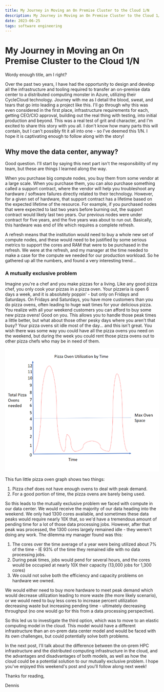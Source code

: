 ```yaml
---
title: My Journey in Moving an On Premise Cluster to the Cloud 1/N
description: My Journey in Moving an On Premise Cluster to the Cloud 1/N
date: 2023-06-25
tags: software engineering
---
```


# My Journey in Moving an On Premise Cluster to the Cloud 1/N
Wordy enough title, am I right?

Over the past two years, I have had the opportunity to design and develop all the infrastructure and tooling required to transfer an on-premise data center
to a distributed computing monster in Azure, utilizing their CycleCloud technology. Journey with me as I detail the blood, sweat, and tears that go into
leading a project like this. I'll go through why this was even considered in the first place, infrastructure requirements for each, getting CEO/CIO approval, building out the real thing with testing, into initial production and beyond. This was a real test of grit and character, and I'm excited to share this story with you all. I don't know how many parts this will contain, but I can't possibly fit it all into one - so I've deemed this 1/N. I hope it is captivating enough to follow along with the story!

## Why move the data center, anyway?

Good question. I'll start by saying this next part isn't the responsibility of my team, but these are things I learned along the way. 

When you purchase big compute nodes, you buy them from some vendor at a large scale. When you purchase them, you can also purchase something called a 
support contract, where the vendor will help you troubleshoot any hardware / software failures directly related to their technology. However, for a given
set of hardware, that support contract has a lifetime based on the expected lifetime of the resource. For example, if you purchased nodes that were expected to last
two years before burning out, the support contract would likely last two years. Our previous nodes were under contract for five years, and the five years was
about to run out. Basically, this hardware was end of life which requires a complete refresh.

A refresh means that the institution would need to buy a whole new set of compute nodes, and these would need to be justified by some serious metrics to support the cores
and RAM that were to be purchased in the refresh. We were at the refresh, and my manager at the time needed to make a case for the compute we needed for our production
workload. So he gathered up all the numbers, and found a very interesting trend...

### A mutually exclusive problem

Imagine you're a chef and you make pizzas for a living. Like any good pizza chef, you only cook your pizzas in a pizza oven. Your pizzeria is open 6 days a week, and it is absolutely poppin' - but only on Fridays and Saturdays. On Fridays and Saturdays, you have more customers than you do pizza ovens, often leading to huge wait times for your delicious pizza. You realize with all your weekend customers you can afford to buy some new pizza ovens! Good on you. This allows you to handle those peak times a little better, but what about those other pesky days where you aren't that busy? Your pizza ovens sit idle most of the day... and this isn't great. You wish there was some way you could have all the pizza ovens you need on the weekend, but during the week you could rent those pizza ovens out to other pizza chefs who may be in need of them.

![Pizza Oven](https://github.com/drkennetz/drkennetz.github.io/blob/main/content/img/pizza_ovens_by_time.png)

This fun little pizza oven graph shows two things:

1. Pizza chef does not have enough ovens to deal with peak demand.
2. For a good portion of time, the pizza ovens are barely being used.

So this leads to the mutually exclusive problem we faced with compute in our data center. We would receive the majority of our data heading into the weekend. We only had 1300 cores available, and sometimes these data peaks would require nearly 10X that, so we'd have a tremendous amount of pending time for a lot of those data processing jobs. However, after that peak was processed, the 1300 cores largely remained idle - they weren't doing any work. The dilemma my manager found was this:

1. The cores over the time average of a year were being utilized about 7% of the time - IE 93% of the time they remained idle with no data processing jobs.
2. During peak times, jobs would pend for several hours, and the cores would be occupied at nearly 10X their capacity (13,000 jobs for 1,300 cores)
3. We could not solve both the efficiency and capacity problems on hardware we owned.

We would either need to buy more hardware to meet peak demand which would decrease utilization leading to more waste (the more likely scenario), or we would need to buy less cores to increase percent utilization decreasing waste but increasing pending time - ultimately decreasing throughput (no one would go for this from a data processing perspective).

So this led us to investigate the third option, which was to move to an elastic computing model in the cloud. This model would have a different infrastructure than an on-prem data center model and would be faced with its own challenges, but could potentially solve both problems. 

In the next post, I'll talk about the difference between the on-prem HPC infrastructure and the distributed computing infrastructure in the cloud, and the advantages and disadvantages of both models, as well as how the cloud could be a potential solution to our mutually exclusive problem. I hope you've enjoyed this weekend's post and you'll follow along next week!

Thanks for reading,

Dennis



